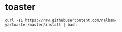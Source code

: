 # toaster

```
curl -sL https://raw.githubusercontent.com/nalbam-ya/toaster/master/install | bash
```
